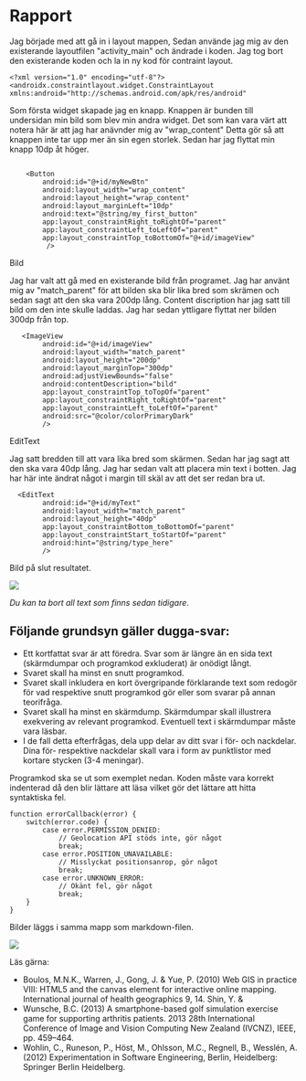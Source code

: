 
# Rapport

Jag började med att gå in i layout mappen, Sedan använde jag mig av den existerande layoutfilen "activity_main" och ändrade i koden.
Jag tog bort den existerande koden och la in ny kod för contraint layout.
```
<?xml version="1.0" encoding="utf-8"?>
<androidx.constraintlayout.widget.ConstraintLayout xmlns:android="http://schemas.android.com/apk/res/android"
```

Som första widget skapade jag en knapp. Knappen är bunden till undersidan min bild som blev min andra widget. Det som kan vara värt att notera här är att jag har anävnder mig av
"wrap_content" Detta gör så att knappen inte tar upp mer än sin egen storlek. Sedan har jag flyttat min knapp 10dp åt höger.

```

    <Button
        android:id="@+id/myNewBtn"
        android:layout_width="wrap_content"
        android:layout_height="wrap_content"
        android:layout_marginLeft="10dp"
        android:text="@string/my_first_button"
        app:layout_constraintRight_toRightOf="parent"
        app:layout_constraintLeft_toLeftOf="parent"
        app:layout_constraintTop_toBottomOf="@+id/imageView"
         />
```

Bild

Jag har valt att gå med en existerande bild från programet. Jag har använt mig av "match_parent" för att bilden ska blir lika bred som skrämen och sedan sagt att den ska vara 200dp lång.
Content discription har jag satt till bild om den inte skulle laddas. Jag har sedan yttligare flyttat ner bilden 300dp från top.

```
   <ImageView
        android:id="@+id/imageView"
        android:layout_width="match_parent"
        android:layout_height="200dp"
        android:layout_marginTop="300dp"
        android:adjustViewBounds="false"
        android:contentDescription="bild"
        app:layout_constraintTop_toTopOf="parent"
        app:layout_constraintRight_toRightOf="parent"
        app:layout_constraintLeft_toLeftOf="parent"
        android:src="@color/colorPrimaryDark"
        />
```

EditText

Jag satt bredden till att vara lika bred som skärmen. Sedan har jag sagt att den ska vara 40dp lång.
Jag har sedan valt att placera min text i botten. Jag har här inte ändrat något i margin till skäl av att det ser redan bra ut.

```
  <EditText
        android:id="@+id/myText"
        android:layout_width="match_parent"
        android:layout_height="40dp"
        app:layout_constraintBottom_toBottomOf="parent"
        app:layout_constraintStart_toStartOf="parent"
        android:hint="@string/type_here"
        />
```


Bild på slut resultatet.

![](Screenshot_1618216797)



_Du kan ta bort all text som finns sedan tidigare_.

## Följande grundsyn gäller dugga-svar:

- Ett kortfattat svar är att föredra. Svar som är längre än en sida text (skärmdumpar och programkod exkluderat) är onödigt långt.
- Svaret skall ha minst en snutt programkod.
- Svaret skall inkludera en kort övergripande förklarande text som redogör för vad respektive snutt programkod gör eller som svarar på annan teorifråga.
- Svaret skall ha minst en skärmdump. Skärmdumpar skall illustrera exekvering av relevant programkod. Eventuell text i skärmdumpar måste vara läsbar.
- I de fall detta efterfrågas, dela upp delar av ditt svar i för- och nackdelar. Dina för- respektive nackdelar skall vara i form av punktlistor med kortare stycken (3-4 meningar).

Programkod ska se ut som exemplet nedan. Koden måste vara korrekt indenterad då den blir lättare att läsa vilket gör det lättare att hitta syntaktiska fel.

```
function errorCallback(error) {
    switch(error.code) {
        case error.PERMISSION_DENIED:
            // Geolocation API stöds inte, gör något
            break;
        case error.POSITION_UNAVAILABLE:
            // Misslyckat positionsanrop, gör något
            break;
        case error.UNKNOWN_ERROR:
            // Okänt fel, gör något
            break;
    }
}
```

Bilder läggs i samma mapp som markdown-filen.

![](Screenshot_1618216797)

Läs gärna:

- Boulos, M.N.K., Warren, J., Gong, J. & Yue, P. (2010) Web GIS in practice VIII: HTML5 and the canvas element for interactive online mapping. International journal of health geographics 9, 14. Shin, Y. &
- Wunsche, B.C. (2013) A smartphone-based golf simulation exercise game for supporting arthritis patients. 2013 28th International Conference of Image and Vision Computing New Zealand (IVCNZ), IEEE, pp. 459–464.
- Wohlin, C., Runeson, P., Höst, M., Ohlsson, M.C., Regnell, B., Wesslén, A. (2012) Experimentation in Software Engineering, Berlin, Heidelberg: Springer Berlin Heidelberg.
